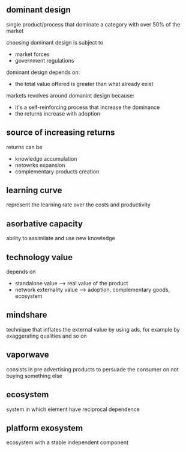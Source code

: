 ## dominant design

single product/process that dominate a category with over 50% of the market

choosing dominant design is subject to
* market forces
* government regulations

dominant design depends on:
* the total value offered is greater than what already exist

markets revolves around domanint design because:
* it's a self-reinforcing process that increase the dominance
* the returns increase with adoption

## source of increasing returns

returns can be
* knowledge accumulation
* netowrks expansion
* complementary products creation

## learning curve

represent the learning rate over the costs and productivity

## asorbative capacity

ability to assimilate and use new knowledge

## technology value

depends on
* standalone value --> real value of the product
* network externality value --> adoption, complementary goods, ecosystem

## mindshare

technique that inflates the external value by using ads, for example by exaggerating qualities and so on

## vaporwave

consists in pre advertising products to persuade the consumer on not buying something else

## ecosystem

system in which element have reciprocal dependence

## platform exosystem

ecosystem with a stable independent component